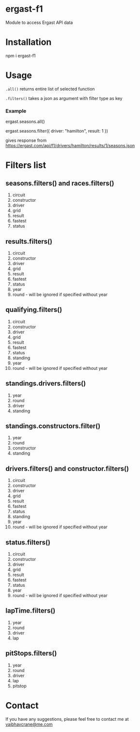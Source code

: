 # ergast-f1

Module to access Ergast API data

# Installation
npm i ergast-f1

# Usage

`.all()` returns entire list of selected function

`.filters()` takes a json as argument with filter type as key

### Example

ergast.seasons.all()

ergast.seasons.filter({
    driver: "hamilton",
    result: 1
})

gives response from <https://ergast.com/api/f1/drivers/hamilton/results/1/seasons.json>

# Filters list

## seasons.filters() and races.filters()
1. circuit
2. constructor
3. driver
4. grid
5. result
6. fastest
7. status

## results.filters()
1. circuit
2. constructor
3. driver
4. grid
5. result
6. fastest
7. status
8. year
9. round - will be ignored if specified without year

## qualifying.filters()
1. circuit
2. constructor
3. driver
4. grid
5. result
6. fastest
7. status
7. standing
8. year
9. round - will be ignored if specified without year

## standings.drivers.filters()
1. year
2. round
3. driver
4. standing

## standings.constructors.filter()
1. year
2. round
3. constructor
4. standing

## drivers.filters() and constructor.filters()
1. circuit
2. constructor
3. driver
4. grid
5. result
6. fastest
7. status
7. standing
8. year
9. round - will be ignored if specified without year

## status.filters()
1. circuit
2. constructor
3. driver
4. grid
5. result
6. fastest
7. status
8. year
9. round - will be ignored if specified without year

## lapTime.filters()
1. year
2. round
3. driver
4. lap

## pitStops.filters()
1. year
2. round
3. driver
4. lap
5. pitstop

# Contact
If you have any suggestions, please feel free to contact me at vaibhavcrane@me.com
